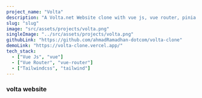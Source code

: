 ```yaml
---
project_name: "Volta"
description: "A Volta.net Website clone with vue js, vue router, pinia and tailwindcss"
slug: "slug"
image: "src/assets/projects/volta.png"
singleImage: "../src/assets/projects/volta.png"
githubLink: "https://github.com/ahmadRamadhan-dotcom/volta-clone"
demoLink: "https://volta-clone.vercel.app/"
tech_stack:
  - ["Vue Js", "vue"]
  - ["Vue Router", "vue-router"]
  - ["Tailwindcss", "tailwind"]
---
```


### volta website
